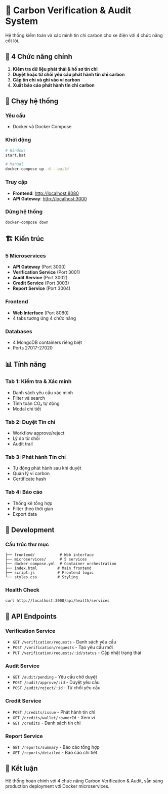 # 🌱 Carbon Verification & Audit System

Hệ thống kiểm toán và xác minh tín chỉ carbon cho xe điện với 4 chức năng cốt lõi.

## 🎯 4 Chức năng chính

1. **Kiểm tra dữ liệu phát thải & hồ sơ tín chỉ**
2. **Duyệt hoặc từ chối yêu cầu phát hành tín chỉ carbon**
3. **Cấp tín chỉ và ghi vào ví carbon**
4. **Xuất báo cáo phát hành tín chỉ carbon**

## 🚀 Chạy hệ thống

### Yêu cầu

- Docker và Docker Compose

### Khởi động

```bash
# Windows
start.bat

# Manual
docker-compose up -d --build
```

### Truy cập

- **Frontend**: <http://localhost:8080>
- **API Gateway**: <http://localhost:3000>

### Dừng hệ thống

```bash
docker-compose down
```

## 🏗️ Kiến trúc

### 5 Microservices

- **API Gateway** (Port 3000)
- **Verification Service** (Port 3001)
- **Audit Service** (Port 3002)
- **Credit Service** (Port 3003)
- **Report Service** (Port 3004)

### Frontend

- **Web Interface** (Port 8080)
- 4 tabs tương ứng 4 chức năng

### Databases

- 4 MongoDB containers riêng biệt
- Ports 27017-27020

## 📊 Tính năng

### Tab 1: Kiểm tra & Xác minh

- Danh sách yêu cầu xác minh
- Filter và search
- Tính toán CO₂ tự động
- Modal chi tiết

### Tab 2: Duyệt Tín chỉ

- Workflow approve/reject
- Lý do từ chối
- Audit trail

### Tab 3: Phát hành Tín chỉ

- Tự động phát hành sau khi duyệt
- Quản lý ví carbon
- Certificate hash

### Tab 4: Báo cáo

- Thống kê tổng hợp
- Filter theo thời gian
- Export data

## 🔧 Development

### Cấu trúc thư mục

```text
├── frontend/           # Web interface
├── microservices/      # 5 services
├── docker-compose.yml  # Container orchestration
├── index.html         # Main frontend
├── script.js          # Frontend logic
└── styles.css         # Styling
```

### Health Check

```bash
curl http://localhost:3000/api/health/services
```

## 📝 API Endpoints

### Verification Service

- `GET /verification/requests` - Danh sách yêu cầu
- `POST /verification/requests` - Tạo yêu cầu mới
- `PUT /verification/requests/:id/status` - Cập nhật trạng thái

### Audit Service

- `GET /audit/pending` - Yêu cầu chờ duyệt
- `POST /audit/approve/:id` - Duyệt yêu cầu
- `POST /audit/reject/:id` - Từ chối yêu cầu

### Credit Service

- `POST /credits/issue` - Phát hành tín chỉ
- `GET /credits/wallet/:ownerId` - Xem ví
- `GET /credits` - Danh sách tín chỉ

### Report Service

- `GET /reports/summary` - Báo cáo tổng hợp
- `GET /reports/detailed` - Báo cáo chi tiết

## 🎯 Kết luận

Hệ thống hoàn chỉnh với 4 chức năng Carbon Verification & Audit, sẵn sàng production deployment với Docker microservices.
